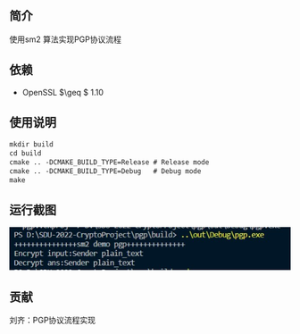 ## 简介
使用sm2 算法实现PGP协议流程

## 依赖
- OpenSSL $\geq $ 1.10 

## 使用说明
```shell
mkdir build
cd build
cmake .. -DCMAKE_BUILD_TYPE=Release	# Release mode
cmake .. -DCMAKE_BUILD_TYPE=Debug	# Debug mode
make
```

## 运行截图
![1](figure/example.jpg)

## 贡献
刘齐：PGP协议流程实现